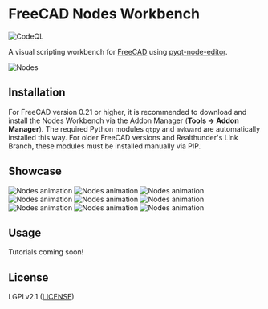 # FreeCAD Nodes Workbench

![CodeQL](https://github.com/j8sr0230/Nodes/actions/workflows/codeql.yml/badge.svg)

A visual scripting workbench for [FreeCAD](https://www.freecad.org) using 
[pyqt-node-editor](https://gitlab.com/pavel.krupala/pyqt-node-editor).

![Nodes](https://github.com/j8sr0230/Nodes/blob/main/docs/nodes_voronoi_on_solid.png)
<!-- Add screenshots here -->

## Installation
For FreeCAD version 0.21 or higher, it is recommended to download and install the Nodes Workbench via the Addon Manager 
(**Tools → Addon Manager**). The required Python modules `qtpy` and `awkward` are automatically installed this way. For 
older FreeCAD versions and Realthunder's Link Branch, these modules must be installed manually via PIP.

## Showcase
![Nodes animation](https://github.com/j8sr0230/fc_nodes/blob/main/docs/nodes_voronoi_extrusion.gif)
![Nodes animation](https://github.com/j8sr0230/fc_nodes/blob/main/docs/nodes_voronoi_extrusion_graph.png)
![Nodes animation](https://github.com/j8sr0230/fc_nodes/blob/main/docs/nodes_iterative_loft.gif)
![Nodes animation](https://github.com/j8sr0230/fc_nodes/blob/main/docs/nodes_iterative_loft_graph.png)
![Nodes animation](https://github.com/j8sr0230/fc_nodes/blob/main/docs/nodes_cube_rotation.gif)
![Nodes animation](https://github.com/j8sr0230/fc_nodes/blob/main/docs/nodes_boundary_surface.gif)
![Nodes animation](https://github.com/j8sr0230/fc_nodes/blob/main/docs/nodes_evaluate_surface.gif)
![Nodes animation](https://github.com/j8sr0230/fc_nodes/blob/main/docs/nodes_align_shape_on_srf.gif)
![Nodes animation](https://github.com/j8sr0230/fc_nodes/blob/main/docs/nodes_animation.gif)

## Usage
Tutorials coming soon!

## License
LGPLv2.1 ([LICENSE](LICENSE))
